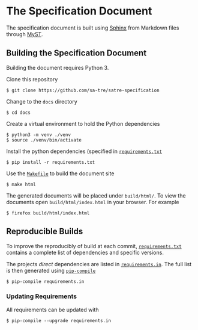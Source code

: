 # The Specification Document

The specification document is built using [Sphinx](https://www.sphinx-doc.org/) from Markdown files through [MyST](https://myst-parser.readthedocs.io/).

## Building the Specification Document

Building the document requires Python 3.

Clone this repository

```console
$ git clone https://github.com/sa-tre/satre-specification
```

Change to the `docs` directory

```console
$ cd docs
```

Create a virtual environment to hold the Python dependencies

```console
$ python3 -m venv ./venv
$ source ./venv/bin/activate
```

Install the python dependencies (specified in [`requirements.txt`](./requirements.txt)

```console
$ pip install -r requirements.txt
```

Use the [`Makefile`](./Makefile) to build the document site

```console
$ make html
```

The generated documents will be placed under `build/html/`.
To view the documents open `build/html/index.html` in your browser.
For example

```console
$ firefox build/html/index.html
```

## Reproducible Builds

To improve the reproducibly of build at each commit, [`requirements.txt`](./requirements.txt) contains a complete list of dependencies and specific versions.

The projects _direct_ dependencies are listed in [`requirements.in`](./requirements.in). 
The full list is then generated using [`pip-compile`](https://pip-tools.readthedocs.io/en/latest/#requirements-from-requirements-in)

```console
$ pip-compile requirements.in
```

### Updating Requirements

All requirements can be updated with

```console
$ pip-compile --upgrade requirements.in
```
